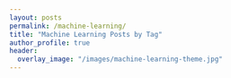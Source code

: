 ```yaml
---
layout: posts
permalink: /machine-learning/
title: "Machine Learning Posts by Tag"
author_profile: true
header:
  overlay_image: "/images/machine-learning-theme.jpg"
---
```

